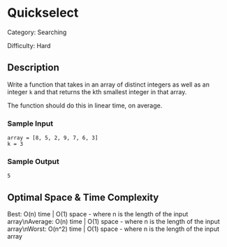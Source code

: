 # Quickselect

Category: Searching

Difficulty: Hard

## Description

Write a function that takes in an array of distinct integers as well as an
integer `k` and that returns the kth smallest integer in that array.


The function should do this in linear time, on average.


### Sample Input
```
array = [8, 5, 2, 9, 7, 6, 3]
k = 3
```

### Sample Output
```
5
```

## Optimal Space & Time Complexity

Best: O(n) time | O(1) space - where n is the length of the input array\nAverage: O(n) time | O(1) space - where n is the length of the input array\nWorst: O(n^2) time | O(1) space - where n is the length of the input array
